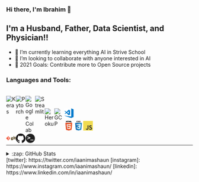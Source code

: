 ### Hi there, I'm Ibrahim 👋


## I'm a Husband, Father, Data Scientist, and Physician!!

- 🌱 I’m currently learning everything AI in Strive School
- 👯 I’m looking to collaborate with anyone interested in AI
- 🥅 2021 Goals: Contribute more to Open Source projects



### Languages and Tools:

<br>
<img align="left" alt="Keras" width="26px" src="https://www.learnbay.co/data-science-course/wp-content/uploads/2019/03/keras-logo-2018-large-1200.png" />

<img align="left" alt="Pytorch" width="26px" src="https://dev.infohub.cc/wp-content/uploads/2019/04/PyTorch.jpg" />

<img align="left" alt="Google Colab" width="26px" src="https://mcgrawect.princeton.edu/wp-content/uploads/2020/10/colab_lg.png" />

<img align="left" alt="Streamlit" width="26px" src="https://mms.businesswire.com/media/20200616005364/en/798639/23/Streamlit_Logo_%281%29.jpg" />
</br>
</br>
<img align="left" alt="Heroku" width="26px" src="https://logz.io/wp-content/uploads/2016/04/heroku-logo.png" />

<img align="left" alt="GCP" width="26px" src="https://venturebeat.com/wp-content/uploads/2019/10/google-cloud-platform.png" />


<img align="left" alt="Visual Studio Code" width="26px" src="https://raw.githubusercontent.com/github/explore/80688e429a7d4ef2fca1e82350fe8e3517d3494d/topics/visual-studio-code/visual-studio-code.png" />
</br>

<br>
<img align="left" alt="HTML5" width="26px" src="https://raw.githubusercontent.com/github/explore/80688e429a7d4ef2fca1e82350fe8e3517d3494d/topics/html/html.png" />

<img align="left" alt="CSS3" width="26px" src="https://raw.githubusercontent.com/github/explore/80688e429a7d4ef2fca1e82350fe8e3517d3494d/topics/css/css.png" />

<img align="left" alt="JavaScript" width="26px" src="https://raw.githubusercontent.com/github/explore/80688e429a7d4ef2fca1e82350fe8e3517d3494d/topics/javascript/javascript.png" />
</br>
<br>
<img align="left" alt="Git" width="26px" src="https://raw.githubusercontent.com/github/explore/80688e429a7d4ef2fca1e82350fe8e3517d3494d/topics/git/git.png" />

<img align="left" alt="GitHub" width="26px" src="https://raw.githubusercontent.com/github/explore/78df643247d429f6cc873026c0622819ad797942/topics/github/github.png" />

<img align="left" alt="Terminal" width="26px" src="https://raw.githubusercontent.com/github/explore/80688e429a7d4ef2fca1e82350fe8e3517d3494d/topics/terminal/terminal.png" />

<br />

---

<details>
  <summary>:zap: GitHub Stats</summary>

  <img align="left" alt="Ibrahim's GitHub Stats" src="https://github-readme-stats.codestackr.vercel.app/api?username=iaanimashaun&show_icons=true&hide_border=true" />

</details>

<connect>
[twitter]: https://twitter.com/iaanimashaun
[instagram]: https://www.instagram.com/iaanimashaun/
[linkedin]: https://www.linkedin.com/in/iaanimashaun/
</connect>

